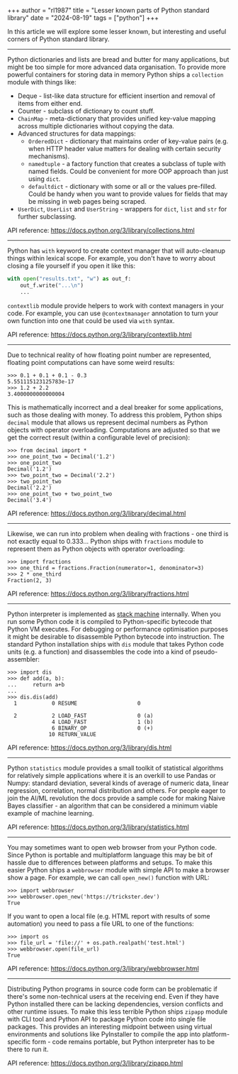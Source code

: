 +++
author = "rl1987"
title = "Lesser known parts of Python standard library"
date = "2024-08-19"
tags = ["python"]
+++

In this article we will explore some lesser known, but interesting and useful
corners of Python standard library.

---

Python dictionaries and lists are bread and butter for many applications, but
might be too simple for more advanced data organisation. To provide more 
powerful containers for storing data in memory Python ships a `collection` 
module with things like:

* Deque - list-like data structure for efficient insertion and removal of items 
from either end.
* Counter - subclass of dictionary to count stuff.
* `ChainMap` - meta-dictionary that provides unified key-value mapping across
  multiple dictionaries without copying the data.
* Advanced structures for data mappings:
  * `OrderedDict` - dictionary that maintains order of key-value pairs (e.g. when 
    HTTP header value matters for dealing with certain security mechanisms).
  * `namedtuple` - a factory function that creates a subclass of tuple with named
    fields. Could be convenient for more OOP approach than just using `dict`.
  * `defaultdict` - dictionary with some or all or the values pre-filled. Could
    be handy when you want to provide values for fields that may be missing
    in web pages being scraped.
* `UserDict`, `UserList` and `UserString` - wrappers for `dict`, `list` and `str`
for further subclassing.

API reference: https://docs.python.org/3/library/collections.html

---

Python has `with` keyword to create context manager that will auto-cleanup 
things within lexical scope. For example, you don't have to worry about closing
a file yourself if you open it like this:

```python
with open("results.txt", "w") as out_f:
    out_f.write("...\n")
    ...
```

`contextlib` module provide helpers to work with context managers in your code.
For example, you can use `@contextmanager` annotation to turn your own function
into one that could be used via `with` syntax.

API reference: https://docs.python.org/3/library/contextlib.html

---

Due to technical reality of how floating point number are represented, 
floating point computations can have some weird results:

```
>>> 0.1 + 0.1 + 0.1 - 0.3
5.551115123125783e-17
>>> 1.2 + 2.2
3.4000000000000004
```

This is mathematically incorrect and a deal breaker for some applications, such
as those dealing with money. To address this problem, Python ships `decimal` 
module that allows us represent decimal numbers as Python objects with operator
overloading. Computations are adjusted so that we get the correct result
(within a configurable level of precision):

```
>>> from decimal import *
>>> one_point_two = Decimal('1.2')
>>> one_point_two
Decimal('1.2')
>>> two_point_two = Decimal('2.2')
>>> two_point_two
Decimal('2.2')
>>> one_point_two + two_point_two
Decimal('3.4')
```

API reference: https://docs.python.org/3/library/decimal.html

---

Likewise, we can run into problem when dealing with fractions - one third is 
not exactly equal to 0.333... Python ships with `fractions` module to represent
them as Python objects with operator overloading:


```
>>> import fractions
>>> one_third = fractions.Fraction(numerator=1, denominator=3)
>>> 2 * one_third
Fraction(2, 3)
```

API reference: https://docs.python.org/3/library/fractions.html


---

Python interpreter is implemented as [stack machine](https://en.wikipedia.org/wiki/Stack_machine)
internally. When you run some Python code it is compiled to Python-specific 
bytecode that Python VM executes. For debugging or performance optimisation 
purposes it might be desirable to disassemble Python bytecode into instruction.
The standard Python installation ships with `dis` module that takes Python
code units (e.g. a function) and disassembles the code into a kind of 
pseudo-assembler:

```
>>> import dis
>>> def add(a, b):
...     return a+b
... 
>>> dis.dis(add)
  1           0 RESUME                   0

  2           2 LOAD_FAST                0 (a)
              4 LOAD_FAST                1 (b)
              6 BINARY_OP                0 (+)
             10 RETURN_VALUE
```

API reference: https://docs.python.org/3/library/dis.html

---

Python `statistics` module provides a small toolkit of statistical algorithms
for relatively simple applications where it is an overkill to use Pandas or
Numpy: standard deviation, several kinds of average of numeric data, linear
regression, correlation, normal distribution and others. For people eager to 
join the AI/ML revolution the docs provide a sample code for making Naive 
Bayes classifier - an algorithm that can be considered a minimum viable 
example of machine learning.

API reference: https://docs.python.org/3/library/statistics.html

---

You may sometimes want to open web browser from your Python code. Since Python
is portable and multiplatform language this may be bit of hassle due to 
differences between platforms and setups. To make this easier Python ships a
`webbrowser` module with simple API to make a browser show a page. For example,
we can call `open_new()` function with URL:

```
>>> import webbrowser
>>> webbrowser.open_new('https://trickster.dev')
True
```

If you want to open a local file (e.g. HTML report with results of some 
automation) you need to pass a file URL to one of the functions:

```
>>> import os
>>> file_url = 'file://' + os.path.realpath('test.html')
>>> webbrowser.open(file_url)
True
```

API reference: https://docs.python.org/3/library/webbrowser.html

---

Distributing Python programs in source code form can be problematic if there's 
some non-technical users at the receiving end. Even if they have Python installed
there can be lacking dependencies, version conflicts and other runtime issues. 
To make this less terrible Python ships `zipapp` module with CLI tool and Python
API to package Python code into single file packages. This provides an interesting
midpoint between using virtual environments and solutions like PyInstaller to 
compile the app into platform-specific form - code remains portable, but
Python interpreter has to be there to run it.

API reference: https://docs.python.org/3/library/zipapp.html

